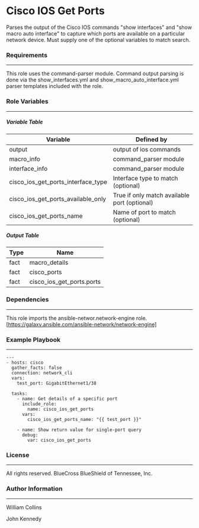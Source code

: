 # Cisco IOS Get Ports


Parses the output of the Cisco IOS commands "show interfaces" and "show macro auto interface" to capture which ports are available on a particular network device.
Must supply one of the optional variables to match search.

### Requirements
------------

This role uses the command-parser module.  Command output parsing is done via the show_interfaces.yml and show_macro_auto_interface.yml parser templates included with the role.

### Role Variables
--------------

##### Variable Table

| Variable | Defined by |
|----------|------------|
| output   | output of ios commands |
| macro_info | command_parser module |
| interface_info | command_parser module |
| cisco_ios_get_ports_interface_type | Interface type to match (optional) |
| cisco_ios_get_ports_available_only | True if only match available port (optional) |
| cisco_ios_get_ports_name | Name of port to match (optional) |

##### Output Table

| Type | Name |
| ---- | ---- |
| fact | macro_details |
| fact | cisco_ports |
| fact | cisco_ios_get_ports.ports |


### Dependencies
------------

This role imports the ansible-networ.network-engine role.
[https://galaxy.ansible.com/ansible-network/network-engine]

### Example Playbook
----------------

```
---
- hosts: cisco
  gather_facts: false
  connection: network_cli
  vars:
    test_port: GigabitEthernet1/38

  tasks:
    - name: Get details of a specific port
      include_role:
        name: cisco_ios_get_ports
      vars:
        cisco_ios_get_ports_name: "{{ test_port }}"

    - name: Show return value for single-port query
      debug:
        var: cisco_ios_get_ports
```
### License
-------

All rights reserved. BlueCross BlueShield of Tennessee, Inc.

### Author Information
------------------

William Collins

John Kennedy

